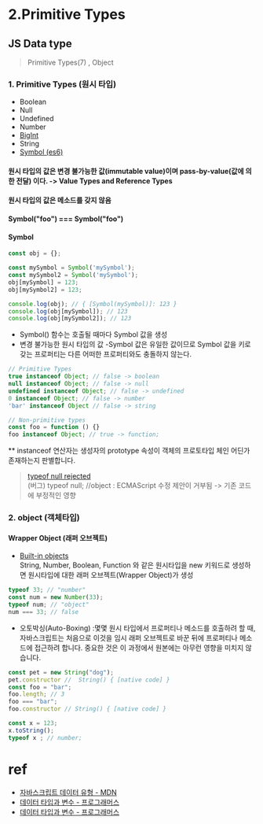 # 2.Primitive Types

## JS Data type
> Primitive Types(7) , Object

### 1. Primitive Types (원시 타입)
- Boolean
- Null
- Undefined
- Number
- [BigInt](https://developer.mozilla.org/ko/docs/Web/JavaScript/Reference/Global_Objects/BigInt)
- String
- [Symbol (es6)](https://poiemaweb.com/es6-symbol)

#### 원시 타입의 값은 변경 불가능한 값(immutable value)이며 pass-by-value(값에 의한 전달) 이다. -> Value Types and Reference Types
#### 원시 타입의 값은 메소드를 갖지 않음

#### Symbol("foo") === Symbol("foo")
#### Symbol
```js
const obj = {};

const mySymbol = Symbol('mySymbol');
const mySymbol2 = Symbol('mySymbol');
obj[mySymbol] = 123;
obj[mySymbol2] = 123;

console.log(obj); // { [Symbol(mySymbol)]: 123 }
console.log(obj[mySymbol]); // 123
console.log(obj[mySymbol2]); // 123

```
- Symbol() 함수는 호출될 때마다 Symbol 값을 생성
- 변경 불가능한 원시 타입의 값
-Symbol 값은 유일한 값이므로 Symbol 값을 키로 갖는 프로퍼티는 다른 어떠한 프로퍼티와도 충돌하지 않는다.


```js
// Primitive Types
true instanceof Object; // false -> boolean
null instanceof Object; // false -> null
undefined instanceof Object; // false -> undefined
0 instanceof Object; // false -> number
'bar' instanceof Object // false -> string

// Non-primitive types
const foo = function () {}
foo instanceof Object; // true -> function;
```
** instanceof 연산자는 생성자의 prototype 속성이 객체의 프로토타입 체인 어딘가 존재하는지 판별합니다.


> [typeof null rejected](https://web.archive.org/web/20160331031419/http://wiki.ecmascript.org:80/doku.php?id=harmony:typeof_null/)<br>
(버그) typeof null;  //object  : ECMAScript 수정 제안이 거부됨 -> 기존 코드에 부정적인 영향


### 2. object (객체타입)

#### Wrapper Object (래퍼 오브젝트)
- [Built-in objects](https://developer.mozilla.org/en-US/docs/Web/JavaScript)<br>
String, Number, Boolean, Function 와 같은 원시타입을 new 키워드로 생성하면 원시타입에 대한 래퍼 오브젝트(Wrapper Object)가 생성


```js
typeof 33; // "number"
const num = new Number(33);
typeof num; // "object"
num === 33; // false
```

 - 오토박싱(Auto-Boxing) :몇몇 원시 타입에서 프로퍼티나 메소드를 호출하려 할 때, 자바스크립트는 처음으로 이것을 임시 래퍼 오브젝트로 바꾼 뒤에 프로퍼티나 메소드에 접근하려 합니다. 중요한 것은 이 과정에서 원본에는 아무런 영향을 미치지 않습니다.

 ```js
 const pet = new String("dog");
 pet.constructor //  String() { [native code] }
 const foo = "bar";
 foo.length; // 3
 foo === "bar";
 foo.constructor // String() { [native code] }

 const x = 123;
 x.toString();
 typeof x ; // number;
 ```



# ref
- [자바스크립트 데이터 유형  - MDN](https://developer.mozilla.org/en-US/docs/Web/JavaScript/Data_structures#Primitive_values/)
- [데이터 타입과 변수 - 프로그래머스](https://poiemaweb.com/js-data-type-variable)
- [데이터 타입과 변수 - 프로그래머스](https://poiemaweb.com/js-data-type-variable)
